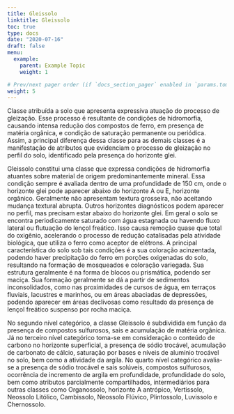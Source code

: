 ```yaml
---
title: Gleissolo
linktitle: Gleissolo
toc: true
type: docs
date: "2020-07-16"
draft: false
menu:
  example:
    parent: Example Topic
    weight: 1

# Prev/next pager order (if `docs_section_pager` enabled in `params.toml`)
weight: 5
---
```


Classe atribuída a solo que apresenta expressiva atuação do processo de gleização. Esse processo é resultante de condições de hidromorfia, causando intensa redução dos compostos de ferro, em presença de matéria orgânica, e condição de saturação permanente ou periódica. Assim, a principal diferença dessa classe para as demais classes é a manifestação de atributos que evidenciam o processo de gleização no perfil do solo, identificado pela presença do horizonte glei.

Gleissolo constitui uma classe que expressa condições de hidromorfia atuantes sobre material de origem predominantemente mineral. Essa condição sempre é avaliada dentro de uma profundidade de 150 cm, onde o horizonte glei pode aparecer abaixo do horizonte A ou E, horizonte orgânico. Geralmente não apresentam textura grosseira, não aceitando mudança textural abrupta. Outros horizontes diagnósticos podem aparecer no perfil, mas precisam estar abaixo do horizonte glei. Em geral o solo se encontra periodicamente saturado com água estagnada ou havendo fluxo lateral ou flutuação do lençol freático. Isso causa remoção quase que total do oxigênio, acelerando o processo de redução catalisadas pela atividade biológica, que utiliza o ferro como aceptor de elétrons. A principal característica do solo sob tais condições é a sua coloração acinzentada, podendo haver precipitação do ferro em porções oxigenadas do solo, resultando na formação de mosqueados e coloração variegada. Sua estrutura geralmente é na forma de blocos ou prismática, podendo ser maciça. Sua formação geralmente se dá a partir de sedimentos inconsolidados, como nas proximidades de cursos de água, em terraços fluviais, lacustres e marinhos, ou em áreas abaciadas de depressões, podendo aparecer em áreas declivosas como resultado da presença de lençol freático suspenso por rocha maciça.

No segundo nível categórico, a classe Gleissolo é subdividida em função da presença de compostos sulfurosos, sais e acumulação de matéria orgânica. Já no terceiro nível categórico toma-se em consideração o conteúdo de carbono no horizonte superficial, a presença de sódio trocável, acumulação de carbonato de cálcio, saturação por bases e níveis de alumínio trocável no solo, bem como a atividade da argila. No quarto nível categórico avalia-se a presença de sódio trocável e sais solúveis, compostos sulfurosos, ocorrência de incremento de argila em profundidade, profundidade do solo, bem como atributos parcialmente compartilhados, intermediários para outras classes como Organossolo, horizonte A antrópico, Vertissolo, Neossolo Litólico, Cambissolo, Neossolo Flúvico, Plintossolo, Luvissolo e Chernossolo.